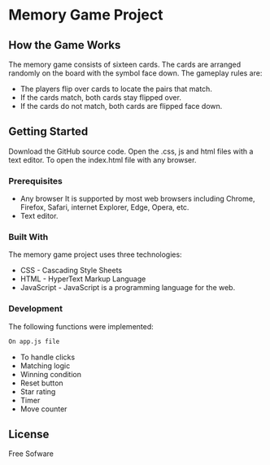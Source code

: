 # Memory Game Project

## How the Game Works
The memory game consists of sixteen cards. The cards are arranged randomly on the board with the symbol face down. 
The gameplay rules are:
  - The players flip over cards to locate the pairs that match.
  - If the cards match, both cards stay flipped over.
  - If the cards do not match, both cards are flipped face down.

## Getting Started
Download the GitHub source code. Open the .css, js and html files with a text editor. To open the index.html file with any browser.

### Prerequisites

  - Any browser  It is supported by most web browsers including Chrome, Firefox, Safari, internet Explorer, Edge, Opera, etc.
  - Text editor.
  
### Built With

The memory game project uses three technologies: 

* CSS -  Cascading Style Sheets
* HTML - HyperText Markup Language 
* JavaScript - JavaScript is a programming language for the web.

### Development
The following functions were implemented:
```sh
On app.js file
```
* To  handle clicks
* Matching logic
* Winning condition
* Reset button
* Star rating
* Timer
* Move counter

License
----

Free Sofware


